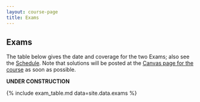 ```yaml
---
layout: course-page
title: Exams
---
```


## Exams

The table below gives the date and coverage for the two Exams; also see the [Schedule](assets/general/F23/schedule.pdf).  Note that solutions will be posted at the [Canvas page for the course](https://canvas.alaska.edu/courses/15800) as soon as possible.

**UNDER CONSTRUCTION**

{% include exam_table.md  data=site.data.exams %}

<div style="padding-bottom: 40px"></div>

<!--
---
### Exams from Fall 2021

{% include exam_table.md  data=site.data.examsF21 %}
/-->
